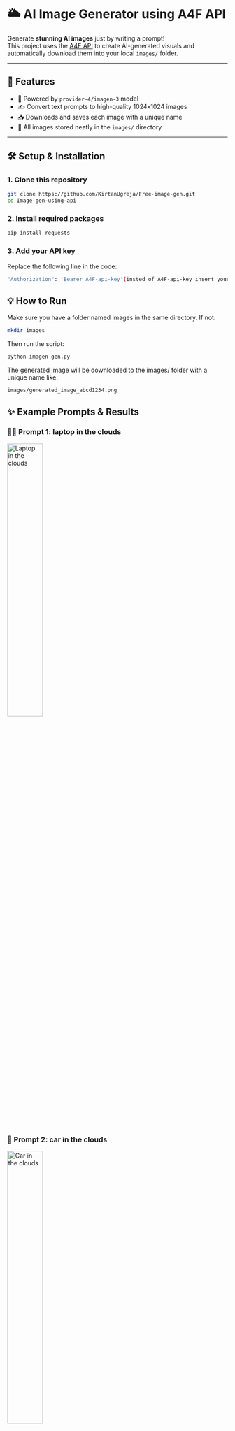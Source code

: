 # 🌥️ AI Image Generator using A4F API

Generate **stunning AI images** just by writing a prompt!  
This project uses the [A4F API](https://a4f.co) to create AI-generated visuals and automatically download them into your local `images/` folder.



---

## 🚀 Features

- 🧠 Powered by `provider-4/imagen-3` model
- ✍️ Convert text prompts to high-quality 1024x1024 images
- 📥 Downloads and saves each image with a unique name
- 📁 All images stored neatly in the `images/` directory

---

## 🛠️ Setup & Installation

### 1. Clone this repository

```bash
git clone https://github.com/KirtanUgreja/Free-image-gen.git
cd Image-gen-using-api
```

### 2. Install required packages

```bash
pip install requests
```

### 3. Add your API key
Replace the following line in the code:
```bash
"Authorization": 'Bearer A4F-api-key'(insted of A4F-api-key insert your do not remove 'Bearer')
```

## 💡 How to Run
Make sure you have a folder named images in the same directory. If not:

```bash
mkdir images
```
Then run the script:
```bash
python imagen-gen.py
```
The generated image will be downloaded to the images/ folder with a unique name like:
```bash
images/generated_image_abcd1234.png
```


## ✨ Example Prompts & Results

### 🧑‍💻 Prompt 1: laptop in the clouds
<img src="https://github.com/KirtanUgreja/Image-gen-using-api/blob/main/images/generated_image_d6688846.png?raw=true" width="40%" alt="Laptop in the clouds" />

### 🚗 Prompt 2: car in the clouds
<img src="https://github.com/KirtanUgreja/Image-gen-using-api/blob/main/images/generated_image_bcc0d62c.png?raw=true" width="40%" alt="Car in the clouds" />


## 🤝 Want to Contribute?
### Contributions are welcome!
- 🍴 Fork this repository
- 📦 Create a feature branch
- 🔧 Make your improvements
- 📤 Submit a pull request

Let’s build cool tools together! 💡✨

## 📩 Contact
### Have questions, suggestions, or feedback? Feel free to open an issue.
